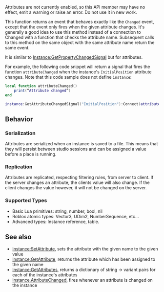 Attributes are not currently enabled, so this API member may have no effect, emit a warning or raise an error. Do not use it in new work.

This function returns an event that behaves exactly like the `Changed` event, except that the event only fires when the given attribute changes. It's generally a good idea to use this method instead of a connection to Changed with a function that checks the attribute name. Subsequent calls to this method on the same object with the same attribute name return the same event.

It is similar to [Instance:GetPropertyChangedSignal](https://developer.roblox.com/en-us/api-reference/function/Instance/GetPropertyChangedSignal) but for attributes.

For example, the following code snippet will return a signal that fires the function `attributeChanged` when the instance's `InitialPosition` attribute changes. Note that this code sample does not define `instance`:

```Lua
local function attributeChanged()
    print(“Attribute changed”)
end

instance:GetAttributeChangedSignal("InitialPosition"):Connect(attributeChanged)
```

Behavior
--------

### Serialization

Attributes are serialized when an instance is saved to a file. This means that they will persist between studio sessions and can be assigned a value before a place is running.

### Replication

Attributes are replicated, respecting filtering rules, from server to client. If the server changes an attribute, the clients value will also change. If the client changes the value however, it will not be changed on the server.

### Supported Types

*   Basic Lua primitives: string, number, bool, nil
*   Roblox atomic types: Vector3, UDim2, NumberSequence, etc…
*   Advanced types: Instance reference, table.

See also
--------

*   [Instance:SetAttribute](https://developer.roblox.com/en-us/api-reference/function/Instance/SetAttribute), sets the attribute with the given name to the given value
*   [Instance:GetAttribute](https://developer.roblox.com/en-us/api-reference/function/Instance/GetAttribute), returns the attribute which has been assigned to the given name
*   [Instance:GetAttributes](https://developer.roblox.com/en-us/api-reference/function/Instance/GetAttributes), returns a dictionary of string → variant pairs for each of the instance's attributes
*   [Instance.AttributeChanged](https://developer.roblox.com/en-us/api-reference/event/Instance/AttributeChanged), fires whenever an attribute is changed on the instance